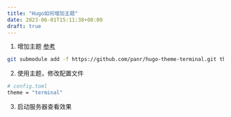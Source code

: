 ```yaml
---
title: "Hugo如何增加主题"
date: 2023-06-01T15:11:38+08:00
draft: true
---
```


1. 增加主题
[参考](https://themes.gohugo.io/themes/hugo-theme-terminal/#how-to-start)
```bash
git submodule add -f https://github.com/panr/hugo-theme-terminal.git themes/terminal
```
2. 使用主题，修改配置文件
```bash
# config.toml
theme = "terminal"
```
3. 启动服务器查看效果
